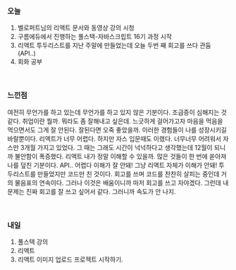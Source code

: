 <h3>오늘</h3>

1. 벨로퍼트님의 리액트 문서와 동영상 강의 시청
2. 구름에듀에서 진행하는 풀스택-자바스크립트 16기 과정 시작
3. 리액트 투두리스트를 지난 주말에 만들었는데 오늘 두번 째 회고를 쓰다 관둠 (API..)
4. 회화 공부

<br/>

<h3>느낀점</h3>

여전히 무언가를 하고 있는데 무언가를 하고 있지 않은 기분이다. 조급증이 심해지는 것 같다. 취업이란 뭘까. 뭐라도 좀 잘해내고 싶은데. 느긋하게 걸어가고자 마음을 먹음을 먹으면서도 그게 잘 안된다. 잘된다면 오죽 좋았을까.
이러한 경험들이 나를 성장시키길 바랄뿐이다. 리액트가 너무 어렵다. 하지만 자스 입문때도 이랬다. 너무너무 어려워서 자스만 3개월 가지고 있었다. 그 때는 그래도 시간이 넉넉하다고 생각했는데 12월이 되니까 불안함이 폭증했다.
리액트 내가 정말 이해할 수 있을까. 많은 것들이 한 번에 쏟아져 나를 덮친 기분이다. API.. 어렵다 이해가 잘 안돼! 그냥 리액트 자체가 이해가 안돼! 투두리스트를 만들었지만 코드만 친 것이다.
회고를 쓰며 코드를 찬찬히 살피는 중인데 거의 물음표의 연속이다. 그러나 이것은 배움이니까 마저 회고를 쓰고 자야겠다. 그런데 내 문제는 진짜 회고를 잘 쓰고 싶어서 같다. 그러니까 속도가 안 나지.

<br/>

<h3>내일</h3>

1. 풀스택 강의
2. 리액트 
3. 리액트 이미지 업로드 프로젝트 시작하기.
